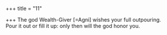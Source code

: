 +++
title = "11"

+++
The god Wealth-Giver [=Agni] wishes your full outpouring.  
Pour it out or fill it up: only then will the god honor you.  